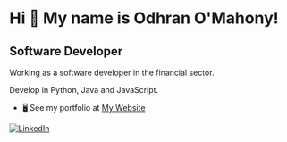 Hi 👋 My name is Odhran O'Mahony!
=================================

Software Developer
------------------

Working as a software developer in the financial sector. 

Develop in Python, Java and JavaScript.

* 🖥️  See my portfolio at [My Website](http://odhranmahony.com)

[![LinkedIn](https://img.shields.io/badge/LinkedIn-%230077B5.svg?logo=linkedin&logoColor=white)](https://linkedin.com/in/odhranmahony)
